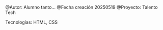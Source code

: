 @Autor: Alumno tanto...
@Fecha creación 20250519
@Proyecto: Talento Tech





Tecnologías: HTML, CSS